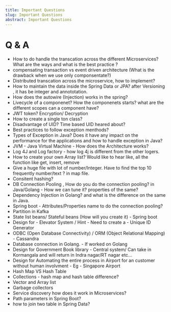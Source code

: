 ```yaml
---
title: Important Questions
slug: Important Questions
abstract: Important Questions
---
```

# Q & A
- How to do handle the transcation across the different Microservices? What are the ways and what is the best practice ?
- compensating transaction vs event driven architecture (What is the drawback when we use only componsentate?)
- Distributed transcation across the microservice, how to implement?
- How to maintain the data inside the Spring Data or JPA? after Versioning , it has be integer and annototation.
- How does the autowire (Injection) works in the spring?
- Livecycle of a componenet? How the componenets starts? what are the different scopes can a component have?
- JWT token? Encryption/ Decryption
- How to create a single ton class?
- Disadvantage of UID? Time based UID heared about?
- Best practices to follow exception menthods?
- Types of Exception in Java? Does it have any impact on the performance for the applications and how to handle exception in Java?
- JVM - Java Virtual Machine - How does the Architecture works?
- Log 4J and Log factory - how log 4j is different from the other logers.
- How to create your own Array list? Would like to hear like, all the function like get, insert, remove
- Give a huge file with lot of number/Integer. Have to find the top 10 frequently number/text ? in map file.
- Consitent hashing?
- DB Connection Pooling , How do you do the connection pooling? in Java/Golang - How we can tune it? properties of the same?
- Dependency Injection in Golang? and what is the difference on the same in Java.
- Spring boot - Attributes/Properties name to do the connection pooling?
- Partition in Kafka
- State list beans/ Stateful beans (How will you create it) - Spring boot
- Design for - Elevator System / Hint - Need to create a - Unique ID Generator
- ODBC (Open Database Connectivity) / ORM (Object Relational Mapping) - Cassandra
- Database connection in Golang. - If worked on Golang
- Design for Government Book library - Central system/ Can take in Kormangala and will return in Indra nagar/RT nagar etc...
- Design for Automating the entire process in Airport for an customer without human involvment - Eg - Singapore Airport 
- Hash Map VS Hash Table
- Collections - hash map and hash table difference?
- Vector and Array list
- Garbage collectors 
- Service discovery how does it work in Microservices? 
- Path parameters in Spring Boot?
- how to join two table in Spring Data?